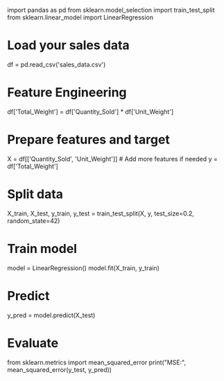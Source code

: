 import pandas as pd
from sklearn.model_selection import train_test_split
from sklearn.linear_model import LinearRegression

# Load your sales data
df = pd.read_csv('sales_data.csv')

# Feature Engineering
df['Total_Weight'] = df['Quantity_Sold'] * df['Unit_Weight']

# Prepare features and target
X = df[['Quantity_Sold', 'Unit_Weight']]  # Add more features if needed
y = df['Total_Weight']

# Split data
X_train, X_test, y_train, y_test = train_test_split(X, y, test_size=0.2, random_state=42)

# Train model
model = LinearRegression()
model.fit(X_train, y_train)

# Predict
y_pred = model.predict(X_test)

# Evaluate
from sklearn.metrics import mean_squared_error
print("MSE:", mean_squared_error(y_test, y_pred))

